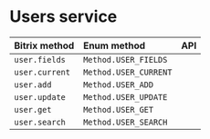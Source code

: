 # Users service

| Bitrix method | Enum method | API |
| :--- | :--- | :--- |
| `user.fields` | `Method.USER_FIELDS` |  |
| `user.current` | `Method.USER_CURRENT` |  |
| `user.add` | `Method.USER_ADD` |  |
| `user.update` | `Method.USER_UPDATE` |  |
| `user.get` | `Method.USER_GET` |  |
| `user.search` | `Method.USER_SEARCH` |  |


